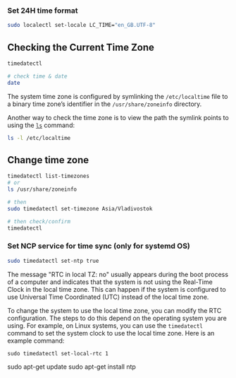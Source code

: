 ### Set 24H time format

```bash
sudo localectl set-locale LC_TIME="en_GB.UTF-8"
```

## Checking the Current Time Zone

```bash
timedatectl

# check time & date
date
```

The system time zone is configured by symlinking the `/etc/localtime` file to a binary time zone’s identifier in the `/usr/share/zoneinfo` directory.

Another way to check the time zone is to view the path the symlink points to using the [`ls`](https://linuxize.com/post/how-to-list-files-in-linux-using-the-ls-command/) command:

```bash
ls -l /etc/localtime
```

## Change time zone

```bash
timedatectl list-timezones
# or
ls /usr/share/zoneinfo

# then
sudo timedatectl set-timezone Asia/Vladivostok

# then check/confirm
timedatectl
```

### Set NCP service for time sync (only for systemd OS)

```bash
sudo timedatectl set-ntp true
```

The message "RTC in local TZ: no" usually appears during the boot process of a computer and indicates that the system is not using the Real-Time Clock in the local time zone. This can happen if the system is configured to use Universal Time Coordinated (UTC) instead of the local time zone.

To change the system to use the local time zone, you can modify the RTC configuration. The steps to do this depend on the operating system you are using. For example, on Linux systems, you can use the `timedatectl` command to set the system clock to use the local time zone. Here is an example command:

`sudo timedatectl set-local-rtc 1`

sudo apt-get update
sudo apt-get install ntp
